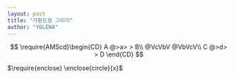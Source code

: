 ```yaml
---
layout: post
title: "가환도형 그리기"
author: "YGLENA"
---
```

$$
\require{AMScd}\begin{CD}
A @>a> > B\\
@VcVbV @VbVcV\\
C @>d> > D
\end{CD}
$$

$\require{enclose} \enclose{circle}{x}$
